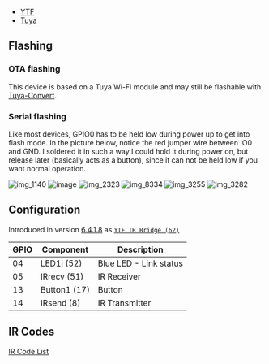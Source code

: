* [YTF](https://www.amazon.com/gp/product/B07H46LJZK)
* [Tuya](https://www.aliexpress.com/item/a/32951202513.html)

## Flashing
### OTA flashing
This device is based on a Tuya Wi-Fi module and may still be flashable with [Tuya-Convert](https://github.com/ct-Open-Source/tuya-convert).

### Serial flashing
Like most devices, GPIO0 has to be held low during power up to get into flash mode. In the picture below, notice the red jumper wire between IO0 and GND. I soldered it in such a way I could hold it during power on, but release later (basically acts as a button), since it can not be held low if you want normal operation.

![img_1140](https://user-images.githubusercontent.com/1296162/50830738-8b069100-12fd-11e9-968a-ed93e396c614.JPG)
![image](https://user-images.githubusercontent.com/563412/61639258-d255dd00-aca3-11e9-8c6d-27bdfa2d2b85.png)
![img_2323](https://user-images.githubusercontent.com/1296162/50830734-8b069100-12fd-11e9-9c4d-130d17056257.JPG)
![img_8334](https://user-images.githubusercontent.com/1296162/50830737-8b069100-12fd-11e9-83b0-1d9b1ee42fb9.JPG)
![img_3255](https://user-images.githubusercontent.com/1296162/50830739-8b9f2780-12fd-11e9-83b3-bdaea3f50bb2.JPG)
![img_3282](https://user-images.githubusercontent.com/1296162/50830740-8b9f2780-12fd-11e9-9a11-9572d9990e44.JPG)

## Configuration
Introduced in version [6.4.1.8](https://github.com/arendst/Tasmota/commit/c5f68235700b4447198a9508b709c3e254676114#diff-ddfd77b547e11c4b59fa0d20fddd7f94R1679) as [`YTF IR Bridge (62)`](https://www.aliexpress.com/item/Tuya-universal-Smart-IR-Hub-remote-control-Voice-Control-AC-TV-Work-With-Alexa-Google-Home/32951202513.html)

GPIO | Component | Description
-- | -- | --
04 | LED1i (52) | Blue LED - Link status
05 | IRrecv (51) | IR Receiver
13 | Button1 (17) | Button
14 | IRsend (8) | IR Transmitter

## IR Codes
[IR Code List](Codes-for-IR-Remotes-(for-YTF-IR-Bridge))
